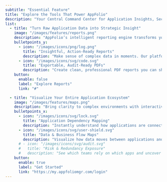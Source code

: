 ```yaml
---
subtitle: "Essential Feature"
title: "Explore the Tools That Power AppFolio"
description: "Your Central Command Center for Application Insights, Security Monitoring, and Strategic IT Management — All in One Place."
list:
  - title: "Turn Raw Application Data into Strategic Insight"
    image: "/images/features/reports.png"
    description: "AppFolio’s intelligent reporting engine transforms your application portfolio into a source of clarity — helping you uncover opportunities and identify redundancies"
    bulletpoints_y:
      - icon: "/images/icons/png/log.png"
        title: "Insightful, Action-Ready Reports"
        description: "Make sense of complex data in moments. Our platform distills scattered metrics into clear, executive-ready insights—revealing what’s driving performance, where costs are rising, and how to take action with confidence."
      - icon: "/images/icons/svg/code.svg"
        title: "Exportable, Audit-Ready PDFs"
        description: "Create clean, professional PDF reports you can share with stakeholders, use in board meetings, or submit during compliance reviews — no extra formatting, no manual work."
    button:
      enable: false
      label: "Explore Reports"
      link: "#"

  - title: "Visualize Your Entire Application Ecosystem"
    image: "/images/features/maps.png"
    description: "Bring clarity to complex environments with interactive maps of your applications, datasets, and organizational structure."
    bulletpoints_x:
      - icon: "/images/icons/svg/lock.svg"
        title: "Application Dependency Mapping"
        description: "Instantly understand how applications are connected, where dependencies exist, and how changes in one system could ripple through others."
      - icon: "/images/icons/svg/user-shield.svg"
        title: "Data & Business Flow Maps"
        description: "Visualize how data moves between applications and teams. See which departments depend on which tools — and spot inefficiencies before they grow."
      # - icon: "/images/icons/svg/audit.svg"
      #   title: "Risk & Redundancy Exposure"
      #   description: "See which teams rely on which apps and uncover opportunities for optimization."
    button:
      enable: true
      label: "Get Started"
      link: "https://my.appfoliomgr.com/login"
---
```

